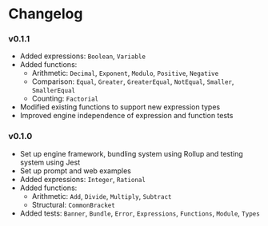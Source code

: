 # Changelog

### v0.1.1
- Added expressions: `Boolean`, `Variable`
- Added functions:
  - Arithmetic: `Decimal`, `Exponent`, `Modulo`, `Positive`, `Negative`
  - Comparison: `Equal`, `Greater`, `GreaterEqual`, `NotEqual`, `Smaller`, `SmallerEqual`
  - Counting: `Factorial`
- Modified existing functions to support new expression types
- Improved engine independence of expression and function tests
### v0.1.0
- Set up engine framework, bundling system using Rollup and testing system using Jest
- Set up prompt and web examples
- Added expressions: `Integer`, `Rational`
- Added functions:
  - Arithmetic: `Add`, `Divide`, `Multiply`, `Subtract`
  - Structural: `CommonBracket`
- Added tests: `Banner`, `Bundle`, `Error`, `Expressions`, `Functions`, `Module`, `Types`
